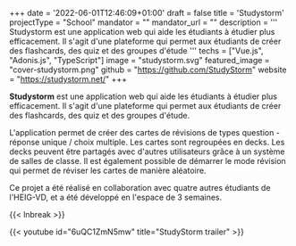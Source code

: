 +++
date = '2022-06-01T12:46:09+01:00'
draft = false
title = 'Studystorm'
projectType = "School"
mandator = ""
mandator_url = ""
description = '''
Studystorm est une application web qui aide les étudiants à étudier plus efficacement. Il s'agit d'une plateforme qui permet aux étudiants de créer des flashcards, des quiz et des groupes d'étude
'''
techs = ["Vue.js", "Adonis.js", "TypeScript"]
image = "studystorm.svg"
featured_image = "cover-studystorm.png"
github = "https://github.com/StudyStorm"
website = "https://studystorm.net/"
+++

**Studystorm** est une application web qui aide les étudiants à étudier plus efficacement. Il s'agit d'une plateforme qui permet aux étudiants de créer des flashcards, des quiz et des groupes d'étude.

L'application permet de créer des cartes de révisions de types question - réponse unique / choix multiple. Les cartes sont regroupées en decks. Les decks peuvent être partagés avec d'autres utilisateurs grâce à un système de salles de classe. Il est également possible de démarrer le mode révision qui permet de réviser les cartes de manière aléatoire.

Ce projet a été réalisé en collaboration avec quatre autres étudiants de l'HEIG-VD, et a été développé en l'espace de 3 semaines.

{{< lnbreak >}}

{{< youtube id="6uQC1ZmN5mw" title="StudyStorm trailer" >}}
